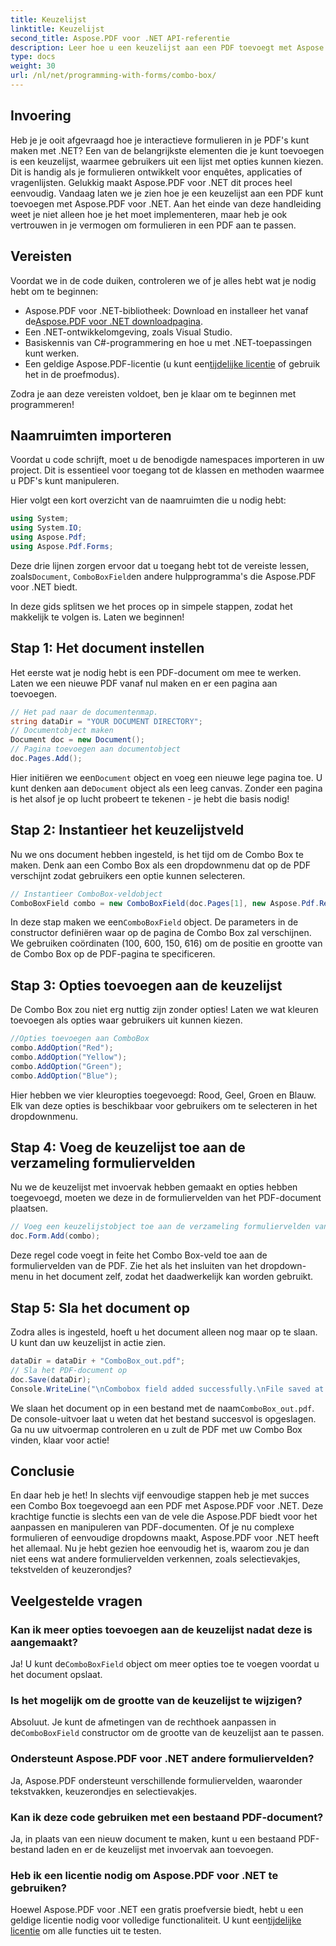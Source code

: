 ```yaml
---
title: Keuzelijst
linktitle: Keuzelijst
second_title: Aspose.PDF voor .NET API-referentie
description: Leer hoe u een keuzelijst aan een PDF toevoegt met Aspose.PDF voor .NET. Volg onze stapsgewijze handleiding om eenvoudig interactieve PDF-formulieren te maken.
type: docs
weight: 30
url: /nl/net/programming-with-forms/combo-box/
---
```

## Invoering

Heb je je ooit afgevraagd hoe je interactieve formulieren in je PDF's kunt maken met .NET? Een van de belangrijkste elementen die je kunt toevoegen is een keuzelijst, waarmee gebruikers uit een lijst met opties kunnen kiezen. Dit is handig als je formulieren ontwikkelt voor enquêtes, applicaties of vragenlijsten. Gelukkig maakt Aspose.PDF voor .NET dit proces heel eenvoudig. Vandaag laten we je zien hoe je een keuzelijst aan een PDF kunt toevoegen met Aspose.PDF voor .NET. Aan het einde van deze handleiding weet je niet alleen hoe je het moet implementeren, maar heb je ook vertrouwen in je vermogen om formulieren in een PDF aan te passen.

## Vereisten

Voordat we in de code duiken, controleren we of je alles hebt wat je nodig hebt om te beginnen:

- Aspose.PDF voor .NET-bibliotheek: Download en installeer het vanaf de[Aspose.PDF voor .NET downloadpagina](https://releases.aspose.com/pdf/net/).
- Een .NET-ontwikkelomgeving, zoals Visual Studio.
- Basiskennis van C#-programmering en hoe u met .NET-toepassingen kunt werken.
-  Een geldige Aspose.PDF-licentie (u kunt een[tijdelijke licentie](https://purchase.aspose.com/temporary-license/) of gebruik het in de proefmodus).

Zodra je aan deze vereisten voldoet, ben je klaar om te beginnen met programmeren!

## Naamruimten importeren

Voordat u code schrijft, moet u de benodigde namespaces importeren in uw project. Dit is essentieel voor toegang tot de klassen en methoden waarmee u PDF's kunt manipuleren.

Hier volgt een kort overzicht van de naamruimten die u nodig hebt:

```csharp
using System;
using System.IO;
using Aspose.Pdf;
using Aspose.Pdf.Forms;
```

 Deze drie lijnen zorgen ervoor dat u toegang hebt tot de vereiste lessen, zoals`Document`, `ComboBoxField`en andere hulpprogramma's die Aspose.PDF voor .NET biedt.

In deze gids splitsen we het proces op in simpele stappen, zodat het makkelijk te volgen is. Laten we beginnen!

## Stap 1: Het document instellen

Het eerste wat je nodig hebt is een PDF-document om mee te werken. Laten we een nieuwe PDF vanaf nul maken en er een pagina aan toevoegen.

```csharp
// Het pad naar de documentenmap.
string dataDir = "YOUR DOCUMENT DIRECTORY";
// Documentobject maken
Document doc = new Document();
// Pagina toevoegen aan documentobject
doc.Pages.Add();
```

 Hier initiëren we een`Document` object en voeg een nieuwe lege pagina toe. U kunt denken aan de`Document` object als een leeg canvas. Zonder een pagina is het alsof je op lucht probeert te tekenen - je hebt die basis nodig!

## Stap 2: Instantieer het keuzelijstveld

Nu we ons document hebben ingesteld, is het tijd om de Combo Box te maken. Denk aan een Combo Box als een dropdownmenu dat op de PDF verschijnt zodat gebruikers een optie kunnen selecteren.

```csharp
// Instantieer ComboBox-veldobject
ComboBoxField combo = new ComboBoxField(doc.Pages[1], new Aspose.Pdf.Rectangle(100, 600, 150, 616));
```

 In deze stap maken we een`ComboBoxField` object. De parameters in de constructor definiëren waar op de pagina de Combo Box zal verschijnen. We gebruiken coördinaten (100, 600, 150, 616) om de positie en grootte van de Combo Box op de PDF-pagina te specificeren.

## Stap 3: Opties toevoegen aan de keuzelijst

De Combo Box zou niet erg nuttig zijn zonder opties! Laten we wat kleuren toevoegen als opties waar gebruikers uit kunnen kiezen.

```csharp
//Opties toevoegen aan ComboBox
combo.AddOption("Red");
combo.AddOption("Yellow");
combo.AddOption("Green");
combo.AddOption("Blue");
```

Hier hebben we vier kleuropties toegevoegd: Rood, Geel, Groen en Blauw. Elk van deze opties is beschikbaar voor gebruikers om te selecteren in het dropdownmenu.

## Stap 4: Voeg de keuzelijst toe aan de verzameling formuliervelden

Nu we de keuzelijst met invoervak hebben gemaakt en opties hebben toegevoegd, moeten we deze in de formuliervelden van het PDF-document plaatsen.

```csharp
// Voeg een keuzelijstobject toe aan de verzameling formuliervelden van het documentobject
doc.Form.Add(combo);
```

Deze regel code voegt in feite het Combo Box-veld toe aan de formuliervelden van de PDF. Zie het als het insluiten van het dropdown-menu in het document zelf, zodat het daadwerkelijk kan worden gebruikt.

## Stap 5: Sla het document op

Zodra alles is ingesteld, hoeft u het document alleen nog maar op te slaan. U kunt dan uw keuzelijst in actie zien.

```csharp
dataDir = dataDir + "ComboBox_out.pdf";
// Sla het PDF-document op
doc.Save(dataDir);
Console.WriteLine("\nCombobox field added successfully.\nFile saved at " + dataDir);
```

 We slaan het document op in een bestand met de naam`ComboBox_out.pdf`. De console-uitvoer laat u weten dat het bestand succesvol is opgeslagen. Ga nu uw uitvoermap controleren en u zult de PDF met uw Combo Box vinden, klaar voor actie!

## Conclusie

En daar heb je het! In slechts vijf eenvoudige stappen heb je met succes een Combo Box toegevoegd aan een PDF met Aspose.PDF voor .NET. Deze krachtige functie is slechts een van de vele die Aspose.PDF biedt voor het aanpassen en manipuleren van PDF-documenten. Of je nu complexe formulieren of eenvoudige dropdowns maakt, Aspose.PDF voor .NET heeft het allemaal. Nu je hebt gezien hoe eenvoudig het is, waarom zou je dan niet eens wat andere formuliervelden verkennen, zoals selectievakjes, tekstvelden of keuzerondjes?

## Veelgestelde vragen

### Kan ik meer opties toevoegen aan de keuzelijst nadat deze is aangemaakt?
 Ja! U kunt de`ComboBoxField` object om meer opties toe te voegen voordat u het document opslaat.

### Is het mogelijk om de grootte van de keuzelijst te wijzigen?
 Absoluut. Je kunt de afmetingen van de rechthoek aanpassen in de`ComboBoxField` constructor om de grootte van de keuzelijst aan te passen.

### Ondersteunt Aspose.PDF voor .NET andere formuliervelden?
Ja, Aspose.PDF ondersteunt verschillende formuliervelden, waaronder tekstvakken, keuzerondjes en selectievakjes.

### Kan ik deze code gebruiken met een bestaand PDF-document?
Ja, in plaats van een nieuw document te maken, kunt u een bestaand PDF-bestand laden en er de keuzelijst met invoervak aan toevoegen.

### Heb ik een licentie nodig om Aspose.PDF voor .NET te gebruiken?
 Hoewel Aspose.PDF voor .NET een gratis proefversie biedt, hebt u een geldige licentie nodig voor volledige functionaliteit. U kunt een[tijdelijke licentie](https://purchase.aspose.com/temporary-license/) om alle functies uit te testen.